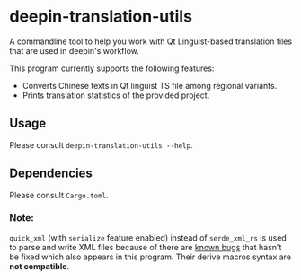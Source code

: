 # deepin-translation-utils

A commandline tool to help you work with Qt Linguist-based translation files that are used in deepin's workflow.

This program currently supports the following features:

- Converts Chinese texts in Qt linguist TS file among regional variants.
- Prints translation statistics of the provided project.

## Usage

Please consult `deepin-translation-utils --help`.

## Dependencies

Please consult `Cargo.toml`.

### Note:

`quick_xml` (with `serialize` feature enabled) instead of `serde_xml_rs` is used to parse and write XML files because of there are [known bugs](https://github.com/RReverser/serde-xml-rs/issues/186) that hasn't be fixed which also appears in this program. Their derive macros syntax are **not compatible**.